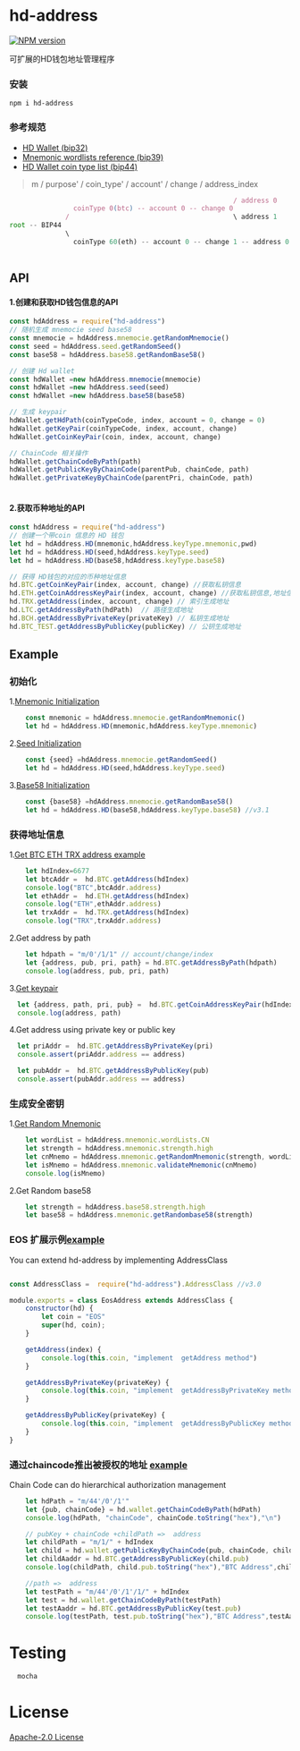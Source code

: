 # hd-address
[![NPM version](https://img.shields.io/npm/v/hd-address?style=flat-square)](https://www.npmjs.com/package/hd-address)

可扩展的HD钱包地址管理程序  
### 安装
```
npm i hd-address
```
### 参考规范 
* [HD Wallet (bip32)](https://github.com/bitcoin/bips/blob/master/bip-0032/derivation.png)
* [Mnemonic wordlists reference (bip39)](https://github.com/bitcoin/bips/blob/master/bip-0039/bip-0039-wordlists.md) 
* [HD Wallet coin type list (bip44)]( https://github.com/satoshilabs/slips/blob/master/slip-0044.md)  
> m / purpose' / coin_type' / account' / change / address_index
```js
                                                        / address 0
                coinType 0(btc) -- account 0 -- change 0  
              /                                         \ address 1
root -- BIP44 
              \
                coinType 60(eth) -- account 0 -- change 1 -- address 0
                          
```
## API
#### 1.创建和获取HD钱包信息的API
```javascript
const hdAddress = require("hd-address")  
// 随机生成 mnemocie seed base58
const mnemocie = hdAddress.mnemocie.getRandomMnemocie()
const seed = hdAddress.seed.getRandomSeed()
const base58 = hdAddress.base58.getRandomBase58()

// 创建 Hd wallet
const hdWallet =new hdAddress.mnemocie(mnemocie)
const hdWallet =new hdAddress.seed(seed)
const hdWallet =new hdAddress.base58(base58)

// 生成 keypair
hdWallet.getHdPath(coinTypeCode, index, account = 0, change = 0) 
hdWallet.getKeyPair(coinTypeCode, index, account, change) 
hdWallet.getCoinKeyPair(coin, index, account, change) 

// ChainCode 相关操作
hdWallet.getChainCodeByPath(path)
hdWallet.getPublicKeyByChainCode(parentPub, chainCode, path)
hdWallet.getPrivateKeyByChainCode(parentPri, chainCode, path)
 
```
#### 2.获取币种地址的API
```javascript
const hdAddress = require("hd-address")  
// 创建一个带coin 信息的 HD 钱包
let hd = hdAddress.HD(mnemonic,hdAddress.keyType.mnemonic,pwd)
let hd = hdAddress.HD(seed,hdAddress.keyType.seed) 
let hd = hdAddress.HD(base58,hdAddress.keyType.base58) 

// 获得 HD钱包的对应的币种地址信息
hd.BTC.getCoinKeyPair(index, account, change) //获取私钥信息
hd.ETH.getCoinAddressKeyPair(index, account, change) //获取私钥信息,地址信息
hd.TRX.getAddress(index, account, change) // 索引生成地址
hd.LTC.getAddressByPath(hdPath)  // 路径生成地址
hd.BCH.getAddressByPrivateKey(privateKey) // 私钥生成地址
hd.BTC_TEST.getAddressByPublicKey(publicKey) // 公钥生成地址
```

## Example
### 初始化
1.[Mnemonic Initialization](https://github.com/gisvr/hd-address-example/blob/master/init/mnemonic.pwd.js) 
```javascript
    const mnemonic = hdAddress.mnemocie.getRandomMnemonic()    
    let hd = hdAddress.HD(mnemonic,hdAddress.keyType.mnemonic)  
```

2.[Seed Initialization](https://github.com/gisvr/hd-address-example/blob/master/init/seed.js) 
```javascript
    const {seed} =hdAddress.mnemocie.getRandomSeed() 
    let hd = hdAddress.HD(seed,hdAddress.keyType.seed)  
```

3.[Base58 Initialization](https://github.com/gisvr/hd-address-example/blob/master/init/seed.js) 

```javascript
    const {base58} =hdAddress.mnemocie.getRandomBase58() 
    let hd = hdAddress.HD(base58,hdAddress.keyType.base58) //v3.1
```

### 获得地址信息

1.[Get BTC ETH TRX address example](https://github.com/gisvr/hd-address-example/blob/master/init/mnemonic.js) 
```javascript
    let hdIndex=6677
    let btcAddr =  hd.BTC.getAddress(hdIndex)
    console.log("BTC",btcAddr.address)
    let ethAddr =  hd.ETH.getAddress(hdIndex)
    console.log("ETH",ethAddr.address)
    let trxAddr =  hd.TRX.getAddress(hdIndex)
    console.log("TRX",trxAddr.address)
```

2.Get address by path
```javascript
    let hdpath = "m/0'/1/1" // account/change/index
    let {address, pub, pri, path} = hd.BTC.getAddressByPath(hdpath)
    console.log(address, pub, pri, path) 
```

3.[Get keypair](https://github.com/gisvr/hd-address-example/blob/master/address/address.keypair.js)
```js
  let {address, path, pri, pub} =  hd.BTC.getCoinAddressKeyPair(hdIndex)
  console.log(address, path)
```
4.Get address using private key or public key
```js
  let priAddr =  hd.BTC.getAddressByPrivateKey(pri)
  console.assert(priAddr.address == address)

  let pubAddr =  hd.BTC.getAddressByPublicKey(pub)
  console.assert(pubAddr.address == address)
```

### 生成安全密钥

1.[Get Random Mnemonic](https://github.com/gisvr/hd-address-example/blob/master/mnemonic_safe/mnemonic.js) 
```javascript
    let wordList = hdAddress.mnemonic.wordLists.CN
    let strength = hdAddress.mnemonic.strength.high 
    let cnMnemo = hdAddress.mnemonic.getRandomMnemonic(strength, wordList)
    let isMnemo = hdAddress.mnemonic.validateMnemonic(cnMnemo) 
    console.log(isMnemo)
```

2.Get Random base58
```javascript
    let strength = hdAddress.base58.strength.high 
    let base58 = hdAddress.mnemonic.getRandombase58(strength)
```
 
### EOS 扩展示例[example](https://github.com/gisvr/hd-address-example/blob/master/extension/eos.address.js)
You can extend hd-address by implementing AddressClass
```javascript

const AddressClass =  require("hd-address").AddressClass //v3.0

module.exports = class EosAddress extends AddressClass {
    constructor(hd) {
        let coin = "EOS"
        super(hd, coin);
    }

    getAddress(index) {
        console.log(this.coin, "implement  getAddress method")
    }

    getAddressByPrivateKey(privateKey) {
        console.log(this.coin, "implement  getAddressByPrivateKey method")
    }

    getAddressByPublicKey(privateKey) {
        console.log(this.coin, "implement  getAddressByPublicKey method")
    }
}
```
### 通过chaincode推出被授权的地址 [example](https://github.com/gisvr/hd-address-example/blob/master/chaincode/chaincode.js)
Chain Code can do hierarchical authorization management
```js
    let hdPath = "m/44'/0'/1'"
    let {pub, chainCode} = hd.wallet.getChainCodeByPath(hdPath)
    console.log(hdPath, "chainCode", chainCode.toString("hex"),"\n")

    // pubKey + chainCode +childPath =>  address
    let childPath = "m/1/" + hdIndex
    let child = hd.wallet.getPublicKeyByChainCode(pub, chainCode, childPath)
    let childAaddr = hd.BTC.getAddressByPublicKey(child.pub)
    console.log(childPath, child.pub.toString("hex"),"BTC Address",childAaddr.address)

    //path =>  address
    let testPath = "m/44'/0'/1'/1/" + hdIndex
    let test = hd.wallet.getChainCodeByPath(testPath)
    let testAaddr = hd.BTC.getAddressByPublicKey(test.pub)
    console.log(testPath, test.pub.toString("hex"),"BTC Address",testAaddr.address)
```

# Testing

```js
  mocha 
```

# License

[Apache-2.0 License](./LICENSE)



